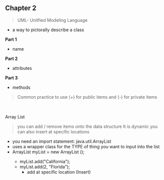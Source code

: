 ## Chapter 2

> UML- Unitfied Modeling Language
* a way to pictorally describe a class



**Part 1**
* name


**Part 2**
* attributes



**Part 3**
* methods

> Common practice to use (+) for public items and (-) for private items

![]()
---


Array List
> you can add / remove items onto the data structure
> It is dynamic 
> you can also insert at specific locations

* you need an import statement: java.util.ArrayList
* uses a wrapper class for the TYPE of thing you want to input into the list
* ArrayList <String> myList = new ArrayList <String>();
  * myList.add("California");
  * myList.add(2, "Florida");
    * add at specific location (Insert)

 
 
